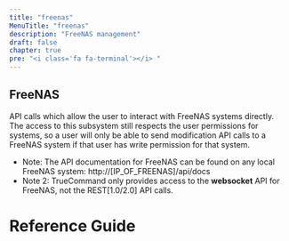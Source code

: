 ```yaml
---
title: "freenas"
MenuTitle: "freenas"
description: "FreeNAS management"
draft: false
chapter: true
pre: "<i class='fa fa-terminal'></i> "
---
```


## FreeNAS
API calls which allow the user to interact with FreeNAS systems directly.
The access to this subsystem still respects the user permissions for systems, so a user will only be able to send modification API calls to a FreeNAS system if that user has write permission for that system.
* Note: The API documentation for FreeNAS can be found on any local FreeNAS system: http://[IP_OF_FREENAS]/api/docs
* Note 2: TrueCommand only provides access to the **websocket** API for FreeNAS, not the REST[1.0/2.0] API calls.

# Reference Guide

